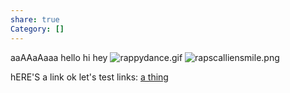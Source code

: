 ```yaml
---
share: true
Category: []
---
```



aaAAaAaaa hello hi hey
![rappydance.gif](rappydance.gif)
![rapscalliensmile.png](rapscalliensmile.png)

hERE'S a link ok let's test links:
[a thing](contents/Articles/this%20here%20sure%20is%20a%20link.md.md)

